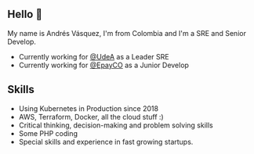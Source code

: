 ## Hello 👋

My name is Andrés Vásquez, I'm from Colombia and I'm a SRE and Senior Develop.

* Currently working for [@UdeA](https://drai.udea.edu.co/) as a Leader SRE
* Currently working for [@EpayCO](https://github.com/epayco) as a Junior Develop
 
## Skills

* Using Kubernetes in Production since 2018
* AWS, Terraform, Docker, all the cloud stuff :) 
* Critical thinking, decision-making and problem solving skills
* Some PHP coding
* Special skills and experience in fast growing startups.
